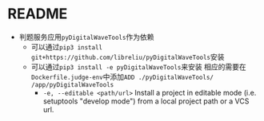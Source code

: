 # README

- 判题服务应用`pyDigitalWaveTools`作为依赖
    - 可以通过`pip3 install git+https://github.com/libreliu/pyDigitalWaveTools`安装
    - 可以通过`pip3 install -e pyDigitalWaveTools`来安装 相应的需要在`Dockerfile.judge-env`中添加`ADD ./pyDigitalWaveTools/ /app/pyDigitalWaveTools`
        - `-e, --editable <path/url>` Install a project in editable mode (i.e. setuptools "develop mode") from a local project path or a VCS url.
